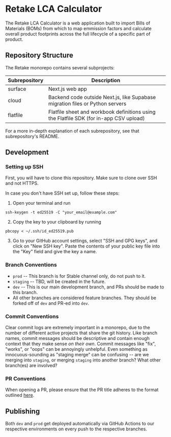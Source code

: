 # Retake LCA Calculator

The Retake LCA Calculator is a web application built to import Bills of Materials (BOMs) from which to map emmission factors and calculate overall product footprints across the full lifecycle of a specific part of product.

## Repository Structure

The Retake monorepo contains several subprojects:

| Subrepository                    | Description                                                                             |
| -------------------------------- | --------------------------------------------------------------------------------------- |
| surface                          | Next.js web app                                                                         |
| cloud                            | Backend code outside Next.js, like Supabase migration files or Python servers           |
| flatfile                         | Flatfile sheet and workbook definitions using the Flatfile SDK (for in-app CSV upload)  |

For a more in-depth explanation of each subrepository, see that subrepository's README.

## Development 

### Setting up SSH

First, you will have to clone this repository. Make sure to clone over SSH and not HTTPS.

In case you don't have SSH set up, follow these steps:

1. Open your terminal and run

```
ssh-keygen -t ed25519 -C "your_email@example.com"
```

2. Copy the key to your clipboard by running

```
pbcopy < ~/.ssh/id_ed25519.pub
```

3. Go to your GitHub account settings, select "SSH and GPG keys", and click on
   "New SSH key". Paste the contents of your public key file into the "Key"
   field and give the key a name.

### Branch Conventions

- `prod` -- This branch is for Stable channel only, do not push to it.
- `staging` -- TBD, will be created in the future.
- `dev` -- This is our main development branch, and PRs should be made to this branch.
- All other branches are considered feature branches. They should be forked off of `dev` and PR-ed into `dev`.

### Commit Conventions

Clear commit logs are extremely important in a monorepo, due to the number of different active projects that share the git history. Like branch names, commit messages should be descriptive and contain enough context that they make sense _on their own_. Commit messages like "fix", "works", or "oops" can be annoyingly unhelpful. Even something as innocuous-sounding as "staging merge" can be confusing -- are we merging into `staging`, or merging `staging` into another branch? What other branch(es) are involved?

### PR Conventions

When opening a PR, please ensure that the PR title adheres to the format outlined [here](https://github.com/amannn/action-semantic-pull-request).

## Publishing

Both `dev` and `prod` get deployed automatically via GitHub Actions to our respective environments on every push to the respective branches.
